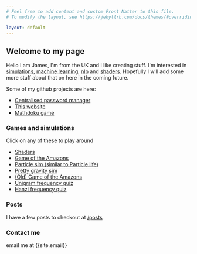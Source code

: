 ```yaml
---
# Feel free to add content and custom Front Matter to this file.
# To modify the layout, see https://jekyllrb.com/docs/themes/#overriding-theme-defaults

layout: default
---
```


## Welcome to my page

Hello I am James, I'm from the UK and I like creating stuff. I'm interested in <ins>simulations</ins>, <ins>machine learning</ins>, <ins>nlp</ins> and <ins>shaders</ins>. Hopefully I will add some more stuff about that on here in the coming future. 

Some of my github projects are here:

- [Centralised password manager](https://github.com/jamesthekee/password-manager)
- [This website](https://github.com/jamesthekee/jamesthekee.github.io)
- [Mathdoku game](https://github.com/jamesthekee/Mathdoku)

### Games and simulations

Click on any of these to play around

- [Shaders](shaders/shaders)
- [Game of the Amazons](interactive/amazons2/)
- [Particle sim (similar to Particle life)](interactive/quintballs)
- [Pretty gravity sim](interactive/cursorGrav)
- [(Old) Game of the Amazons](interactive/amazons/)
- [Unigram frequency quiz](interactive/unigram)
- [Hanzi frequency quiz](interactive/hanzi/)


### Posts

I have a few posts to checkout at [/posts](/posts)

###  Contact me
email me at {{site.email}}

